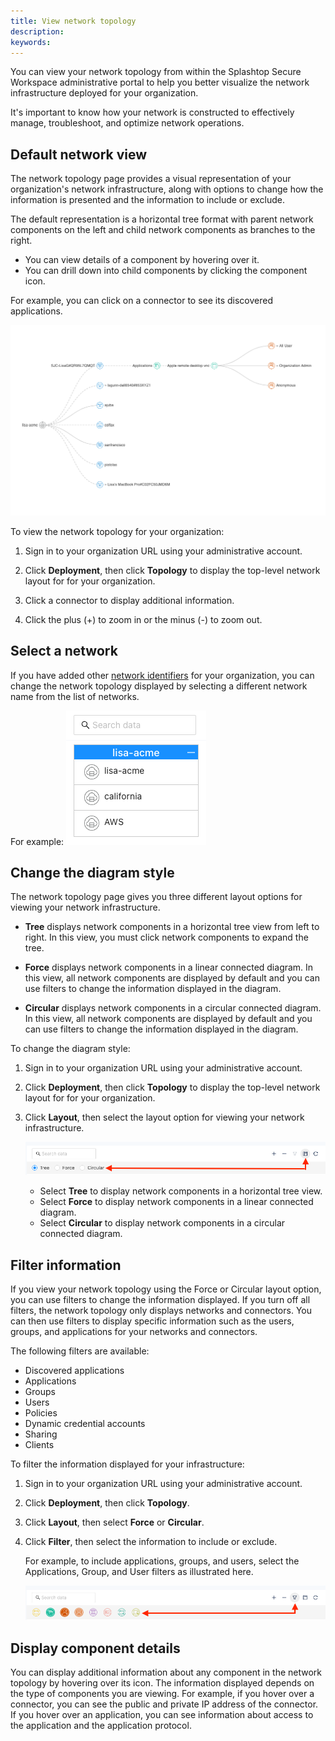 ```yaml
---
title: View network topology
description:
keywords:
---
```


You can view your network topology from within the Splashtop Secure Workspace administrative portal to help you better visualize the network infrastructure deployed for your organization. 

It's important to know how your network is constructed to effectively manage, troubleshoot, and optimize network operations.

## Default network view

The network topology page provides a visual representation of your organization's network infrastructure, along with options to change how the information is presented and the information to include or exclude.
   
The default representation is a horizontal tree format with parent network components on the left and child network components as branches to the right. 

* You can view details of a component by hovering over it.
* You can drill down into child components by clicking the component icon. 

For example, you can click on a connector to see its discovered applications.

![Topology in tree format](../images/topology-tree.png)

To view the network topology for your organization:

1. Sign in to your organization URL using your administrative account.

2. Click **Deployment**, then click **Topology** to display the top-level network layout for for your organization.

3. Click a connector to display additional information.

4. Click the plus (+) to zoom in or the minus (-) to zoom out.

## Select a network

If you have added other [network identifiers](./network-identifier) for your organization, you can change the network topology displayed by selecting a different network name from the list of networks.

For example:
![Select networks](../images/select-networks.png)

## Change the diagram style

The network topology page gives you three different layout options for viewing your network infrastructure.

* **Tree** displays network components in a horizontal tree view from left to right. In this view, you must click network components to expand the tree.

* **Force** displays network components in a linear connected diagram. In this view, all network components are displayed by default and you can use filters to change the information displayed in the diagram. 

* **Circular** displays network components in a circular connected diagram. In this view, all network components are displayed by default and you can use filters to change the information displayed in the diagram. 

To change the diagram style:

1. Sign in to your organization URL using your administrative account.

2. Click **Deployment**, then click **Topology** to display the top-level network layout for for your organization.

3. Click **Layout**, then select the layout option for viewing your network infrastructure.
   
   ![Layout options](../images/layout-options.png)

   - Select **Tree** to display network components in a horizontal tree view.
   - Select **Force** to display network components in a linear connected diagram.
   - Select **Circular** to display network components in a circular connected diagram.

## Filter information 

If you view your network topology using the Force or Circular layout option, you can use filters to change the information displayed.
If you turn off all filters, the network topology only displays networks and connectors. 
You can then use filters to display specific information such as the users, groups, and applications for your networks and connectors.

The following filters are available:

- Discovered applications
- Applications
- Groups
- Users
- Policies
- Dynamic credential accounts
- Sharing
- Clients

To filter the information displayed for your infrastructure:

1. Sign in to your organization URL using your administrative account.

2. Click **Deployment**, then click **Topology**.

3. Click **Layout**, then select **Force** or  **Circular**.

4. Click **Filter**, then select the information to include or exclude.

   For example, to include applications, groups, and users, select the Applications, Group, and User filters as illustrated here.
   
   ![Filtering the topology](../images/filter-topology.png)

## Display component details

You can display additional information about any component in the network topology by hovering over its icon. 
The information displayed depends on the type of components you are viewing. 
For example, if you hover over a connector, you can see the public and private IP address of the connector. 
If you hover over an application, you can see information about access to the application and the application protocol.